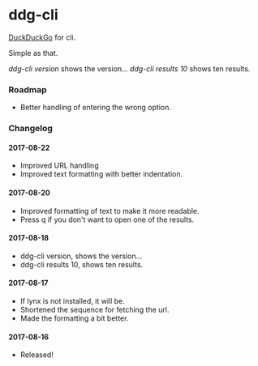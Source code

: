 # ddg-cli

[DuckDuckGo](https://ddg.gg) for cli.

Simple as that.

*ddg-cli version* shows the version...
*ddg-cli results 10* shows ten results.

### Roadmap

* Better handling of entering the wrong option.

### Changelog

#### 2017-08-22
* Improved URL handling
* Improved text formatting with better indentation.

#### 2017-08-20
* Improved formatting of text to make it more readable.
* Press q if you don't want to open one of the results.

#### 2017-08-18
* ddg-cli version, shows the version...
* ddg-cli results 10, shows ten results.

#### 2017-08-17
* If lynx is not installed, it will be.
* Shortened the sequence for fetching the url.
* Made the formatting a bit better.

#### 2017-08-16
* Released!
